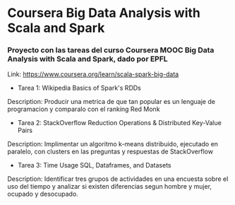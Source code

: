 # Coursera Big Data Analysis with Scala and Spark

### Proyecto con las tareas del curso Coursera MOOC Big Data Analysis with Scala and Spark, dado por EPFL

Link: https://www.coursera.org/learn/scala-spark-big-data

- Tarea 1: Wikipedia
Basics of Spark's RDDs

Description: Producir una metrica de que tan popular es un lenguaje de programacion y comparalo con el ranking Red Monk

- Tarea 2: StackOverflow
Reduction Operations & Distributed Key-Value Pairs

Description: Implimentar un algoritmo k-means distribuido, ejecutado en paralelo, con clusters en las preguntas y respuestas de StackOverflow

- Tarea 3: Time Usage
SQL, Dataframes, and Datasets

Description: Identificar tres grupos de actividades en una encuesta sobre el uso del tiempo y analizar si existen diferencias segun hombre y mujer, ocupado y desocupado.

